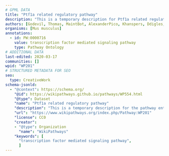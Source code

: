 ```yaml
---
# GPML DATA
title: "Ptf1a related regulatory pathway"
description: "This is a temporary description for Ptf1a related regulatory pathway"
authors: [Godevil, Thomas, MaintBot, AlexanderPico, Khanspers, Ddigles, Egonw, L Dupuis]
organisms: [Mus musculus]
annotations:
  - id: PW:0000716
    value: transcription factor mediated signaling pathway
    type: Pathway Ontology
# ADDITIONAL DATA
last-edited: 2020-03-17
communities: []
wpid: "WP201"
# STRUCTURED METADATA FOR SEO
seo:
  type: CreativeWork
schema-jsonld:
  - "@context": https://schema.org/
    "@id": https://wikipathways.github.io/pathways/WP554.html
    "@type": Dataset
    "name": "Ptf1a related regulatory pathway"
    "description": "This is a temporary description for the pathway entitled: Ptf1a related regulatory pathway"
    "url": "https://www.wikipathways.org/index.php/Pathway:WP201"
    "license": CC0
    "creator":
    - "@type": Organization
      "name": "WikiPathways"
    "keywords": [
      "transcription factor mediated signaling pathway",
      ]
---
```


